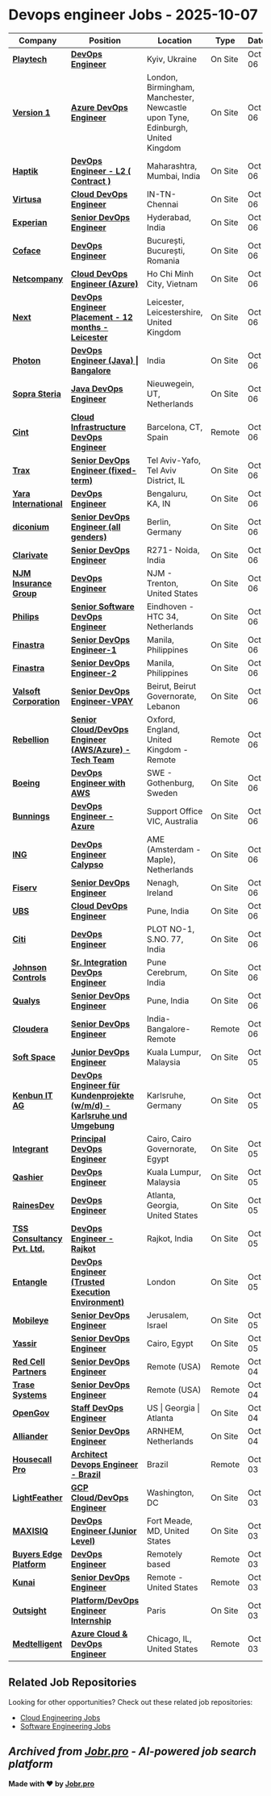 # Devops engineer Jobs - 2025-10-07

| Company | Position | Location | Type | Date |
| ------- | -------- | -------- | ---- | ------ |
| **[Playtech](https://www.playtech.com/)** | **[DevOps Engineer](https://jobr.pro/job/29466591/devops-engineer?utm_source=github&utm_medium=repo&utm_campaign=github-devops-jobs)** | Kyiv, Ukraine | On Site | Oct 06 |
| **[Version 1](https://www.version1.com)** | **[Azure DevOps Engineer](https://jobr.pro/job/29466423/azure-devops-engineer?utm_source=github&utm_medium=repo&utm_campaign=github-devops-jobs)** | London, Birmingham, Manchester, Newcastle upon Tyne, Edinburgh, United Kingdom | On Site | Oct 06 |
| **[Haptik](https://www.haptik.ai/)** | **[DevOps Engineer - L2 ( Contract )](https://jobr.pro/job/29442868/devops-engineer-l2-contract-?utm_source=github&utm_medium=repo&utm_campaign=github-devops-jobs)** | Maharashtra, Mumbai, India | On Site | Oct 06 |
| **[Virtusa](https://www.virtusa.com/)** | **[Cloud DevOps Engineer](https://jobr.pro/job/29439533/cloud-devops-engineer?utm_source=github&utm_medium=repo&utm_campaign=github-devops-jobs)** | IN-TN-Chennai | On Site | Oct 06 |
| **[Experian](https://www.experian.com/)** | **[Senior DevOps Engineer](https://jobr.pro/job/29437766/senior-devops-engineer?utm_source=github&utm_medium=repo&utm_campaign=github-devops-jobs)** | Hyderabad, India | On Site | Oct 06 |
| **[Coface](https://www.coface.com)** | **[DevOps Engineer](https://jobr.pro/job/29437768/devops-engineer?utm_source=github&utm_medium=repo&utm_campaign=github-devops-jobs)** | București, București, Romania | On Site | Oct 06 |
| **[Netcompany](https://www.netcompany.com)** | **[Cloud DevOps Engineer (Azure)](https://jobr.pro/job/29437333/cloud-devops-engineer-azure?utm_source=github&utm_medium=repo&utm_campaign=github-devops-jobs)** | Ho Chi Minh City, Vietnam | On Site | Oct 06 |
| **[Next](https://www.next.co.uk/)** | **[DevOps Engineer Placement - 12 months - Leicester](https://jobr.pro/job/29443514/devops-engineer-placement-12-months-leicester?utm_source=github&utm_medium=repo&utm_campaign=github-devops-jobs)** | Leicester, Leicestershire, United Kingdom | On Site | Oct 06 |
| **[Photon](https://www.photon.com/)** | **[DevOps Engineer (Java) \| Bangalore](https://jobr.pro/job/29441471/devops-engineer-java-bangalore?utm_source=github&utm_medium=repo&utm_campaign=github-devops-jobs)** | India | On Site | Oct 06 |
| **[Sopra Steria](https://www.soprasteria.com)** | **[Java DevOps Engineer](https://jobr.pro/job/29422219/java-devops-engineer?utm_source=github&utm_medium=repo&utm_campaign=github-devops-jobs)** | Nieuwegein, UT, Netherlands | On Site | Oct 06 |
| **[Cint](https://www.cint.com)** | **[Cloud Infrastructure DevOps Engineer](https://jobr.pro/job/29421647/cloud-infrastructure-devops-engineer?utm_source=github&utm_medium=repo&utm_campaign=github-devops-jobs)** | Barcelona, CT, Spain | Remote | Oct 06 |
| **[Trax](https://www.traxretail.com/)** | **[Senior DevOps Engineer (fixed-term)](https://jobr.pro/job/29445167/senior-devops-engineer-fixed-term?utm_source=github&utm_medium=repo&utm_campaign=github-devops-jobs)** | Tel Aviv-Yafo, Tel Aviv District, IL | On Site | Oct 06 |
| **[Yara International](https://www.yara.com/)** | **[DevOps Engineer](https://jobr.pro/job/29421845/devops-engineer?utm_source=github&utm_medium=repo&utm_campaign=github-devops-jobs)** | Bengaluru, KA, IN | On Site | Oct 06 |
| **[diconium](https://diconium.com/)** | **[Senior DevOps Engineer (all genders)](https://jobr.pro/job/29458476/senior-devops-engineer-all-genders?utm_source=github&utm_medium=repo&utm_campaign=github-devops-jobs)** | Berlin, Germany | On Site | Oct 06 |
| **[Clarivate](https://www.clarivate.com/)** | **[Senior DevOps Engineer](https://jobr.pro/job/29454865/senior-devops-engineer?utm_source=github&utm_medium=repo&utm_campaign=github-devops-jobs)** | R271- Noida, India | On Site | Oct 06 |
| **[NJM Insurance Group](https://www.njm.com/)** | **[DevOps Engineer](https://jobr.pro/job/29462027/devops-engineer?utm_source=github&utm_medium=repo&utm_campaign=github-devops-jobs)** | NJM - Trenton, United States | On Site | Oct 06 |
| **[Philips](https://www.philips.com/)** | **[Senior Software DevOps Engineer](https://jobr.pro/job/29426102/senior-software-devops-engineer?utm_source=github&utm_medium=repo&utm_campaign=github-devops-jobs)** | Eindhoven - HTC 34, Netherlands | On Site | Oct 06 |
| **[Finastra](https://www.finastra.com/)** | **[Senior DevOps Engineer-1](https://jobr.pro/job/29426720/senior-devops-engineer-1?utm_source=github&utm_medium=repo&utm_campaign=github-devops-jobs)** | Manila, Philippines | On Site | Oct 06 |
| **[Finastra](https://www.finastra.com/)** | **[Senior DevOps Engineer-2](https://jobr.pro/job/29426721/senior-devops-engineer-2?utm_source=github&utm_medium=repo&utm_campaign=github-devops-jobs)** | Manila, Philippines | On Site | Oct 06 |
| **[Valsoft Corporation](https://www.valsoftcorp.com/)** | **[Senior DevOps Engineer-VPAY](https://jobr.pro/job/29427515/senior-devops-engineer-vpay?utm_source=github&utm_medium=repo&utm_campaign=github-devops-jobs)** | Beirut, Beirut Governorate, Lebanon | On Site | Oct 06 |
| **[Rebellion](https://rebellion.com/)** | **[Senior Cloud/DevOps Engineer (AWS/Azure) - Tech Team](https://jobr.pro/job/29434144/senior-clouddevops-engineer-awsazure-tech-team?utm_source=github&utm_medium=repo&utm_campaign=github-devops-jobs)** | Oxford, England, United Kingdom - Remote | Remote | Oct 06 |
| **[Boeing](https://www.boeing.com/)** | **[DevOps Engineer with AWS](https://jobr.pro/job/29435693/devops-engineer-with-aws?utm_source=github&utm_medium=repo&utm_campaign=github-devops-jobs)** | SWE - Gothenburg, Sweden | On Site | Oct 06 |
| **[Bunnings](https://www.bunnings.com.au/)** | **[DevOps Engineer - Azure](https://jobr.pro/job/29441528/devops-engineer-azure?utm_source=github&utm_medium=repo&utm_campaign=github-devops-jobs)** | Support Office VIC, Australia | On Site | Oct 06 |
| **[ING](https://www.ing.com/)** | **[DevOps Engineer Calypso](https://jobr.pro/job/29465366/devops-engineer-calypso?utm_source=github&utm_medium=repo&utm_campaign=github-devops-jobs)** | AME (Amsterdam - Maple), Netherlands | On Site | Oct 06 |
| **[Fiserv](https://www.fiserv.com/)** | **[Senior DevOps Engineer](https://jobr.pro/job/29453663/senior-devops-engineer?utm_source=github&utm_medium=repo&utm_campaign=github-devops-jobs)** | Nenagh, Ireland | On Site | Oct 06 |
| **[UBS](https://www.ubs.com/)** | **[Cloud DevOps Engineer](https://jobr.pro/job/29439923/cloud-devops-engineer?utm_source=github&utm_medium=repo&utm_campaign=github-devops-jobs)** | Pune, India | On Site | Oct 06 |
| **[Citi](https://www.citigroup.com/)** | **[DevOps Engineer](https://jobr.pro/job/29461987/devops-engineer?utm_source=github&utm_medium=repo&utm_campaign=github-devops-jobs)** | PLOT NO-1, S.NO. 77, India | On Site | Oct 06 |
| **[Johnson Controls](https://www.johnsoncontrols.com/)** | **[Sr. Integration DevOps Engineer](https://jobr.pro/job/29460551/sr-integration-devops-engineer?utm_source=github&utm_medium=repo&utm_campaign=github-devops-jobs)** | Pune Cerebrum, India | On Site | Oct 06 |
| **[Qualys](https://www.qualys.com/)** | **[Senior DevOps Engineer](https://jobr.pro/job/29465887/senior-devops-engineer?utm_source=github&utm_medium=repo&utm_campaign=github-devops-jobs)** | Pune, India | On Site | Oct 06 |
| **[Cloudera](https://www.cloudera.com/)** | **[Senior DevOps Engineer](https://jobr.pro/job/29466098/senior-devops-engineer?utm_source=github&utm_medium=repo&utm_campaign=github-devops-jobs)** | India-Bangalore-Remote | Remote | Oct 06 |
| **[Soft Space](https://www.softspace.com.my/)** | **[Junior DevOps Engineer](https://jobr.pro/job/29453033/junior-devops-engineer?utm_source=github&utm_medium=repo&utm_campaign=github-devops-jobs)** | Kuala Lumpur, Malaysia | On Site | Oct 05 |
| **[Kenbun IT AG](https://kenbun.de)** | **[DevOps Engineer für Kundenprojekte (w/m/d) - Karlsruhe und Umgebung](https://jobr.pro/job/29436791/devops-engineer-fur-kundenprojekte-wmd-karlsruhe-und-umgebung?utm_source=github&utm_medium=repo&utm_campaign=github-devops-jobs)** | Karlsruhe, Germany | On Site | Oct 05 |
| **[Integrant](https://integrant.com/)** | **[Principal DevOps Engineer](https://jobr.pro/job/29436693/principal-devops-engineer?utm_source=github&utm_medium=repo&utm_campaign=github-devops-jobs)** | Cairo, Cairo Governorate, Egypt | On Site | Oct 05 |
| **[Qashier](https://qashier.com/)** | **[DevOps Engineer](https://jobr.pro/job/29435614/devops-engineer?utm_source=github&utm_medium=repo&utm_campaign=github-devops-jobs)** | Kuala Lumpur, Malaysia | On Site | Oct 05 |
| **[RainesDev](https://www.rainesdev.com)** | **[DevOps Engineer](https://jobr.pro/job/29431526/devops-engineer?utm_source=github&utm_medium=repo&utm_campaign=github-devops-jobs)** | Atlanta, Georgia, United States | On Site | Oct 05 |
| **[TSS Consultancy Pvt. Ltd.](https://www.trackwizz.com/)** | **[DevOps Engineer - Rajkot](https://jobr.pro/job/29423487/devops-engineer-rajkot?utm_source=github&utm_medium=repo&utm_campaign=github-devops-jobs)** | Rajkot, India | On Site | Oct 05 |
| **[Entangle](https://www.entangle.fi/)** | **[DevOps Engineer (Trusted Execution Environment)](https://jobr.pro/job/29418099/devops-engineer-trusted-execution-environment?utm_source=github&utm_medium=repo&utm_campaign=github-devops-jobs)** | London | On Site | Oct 05 |
| **[Mobileye](https://www.mobileye.com/)** | **[Senior DevOps Engineer](https://jobr.pro/job/29421249/senior-devops-engineer?utm_source=github&utm_medium=repo&utm_campaign=github-devops-jobs)** | Jerusalem, Israel | On Site | Oct 05 |
| **[Yassir](https://yassir.com)** | **[Senior DevOps Engineer](https://jobr.pro/job/29416294/senior-devops-engineer?utm_source=github&utm_medium=repo&utm_campaign=github-devops-jobs)** | Cairo, Egypt | On Site | Oct 05 |
| **[Red Cell Partners](https://www.redcellpartners.com/)** | **[Senior DevOps Engineer](https://jobr.pro/job/29417860/senior-devops-engineer?utm_source=github&utm_medium=repo&utm_campaign=github-devops-jobs)** | Remote (USA) | Remote | Oct 04 |
| **[Trase Systems](https://www.trasesystems.com/)** | **[Senior DevOps Engineer](https://jobr.pro/job/29419628/senior-devops-engineer?utm_source=github&utm_medium=repo&utm_campaign=github-devops-jobs)** | Remote (USA) | Remote | Oct 04 |
| **[OpenGov](https://opengov.com/)** | **[Staff DevOps Engineer](https://jobr.pro/job/29359691/staff-devops-engineer?utm_source=github&utm_medium=repo&utm_campaign=github-devops-jobs)** | US \| Georgia \| Atlanta | On Site | Oct 04 |
| **[Alliander](https://www.werkenbij.alliander.com/)** | **[Senior DevOps Engineer](https://jobr.pro/job/29406122/senior-devops-engineer?utm_source=github&utm_medium=repo&utm_campaign=github-devops-jobs)** | ARNHEM, Netherlands | On Site | Oct 04 |
| **[Housecall Pro](https://www.housecallpro.com/)** | **[Architect Devops Engineer - Brazil](https://jobr.pro/job/29364079/architect-devops-engineer-brazil?utm_source=github&utm_medium=repo&utm_campaign=github-devops-jobs)** | Brazil | Remote | Oct 03 |
| **[LightFeather](https://lightfeather.io/)** | **[GCP Cloud/DevOps Engineer](https://jobr.pro/job/29363605/gcp-clouddevops-engineer?utm_source=github&utm_medium=repo&utm_campaign=github-devops-jobs)** | Washington, DC | On Site | Oct 03 |
| **[MAXISIQ](https://www.maxisiq.com/)** | **[DevOps Engineer (Junior Level)](https://jobr.pro/job/29368804/devops-engineer-junior-level?utm_source=github&utm_medium=repo&utm_campaign=github-devops-jobs)** | Fort Meade, MD, United States | On Site | Oct 03 |
| **[Buyers Edge Platform](https://buyersedgeplatform.com/)** | **[DevOps Engineer](https://jobr.pro/job/29362643/devops-engineer?utm_source=github&utm_medium=repo&utm_campaign=github-devops-jobs)** | Remotely based | Remote | Oct 03 |
| **[Kunai](https://www.kunaico.com/)** | **[Senior DevOps Engineer](https://jobr.pro/job/29354523/senior-devops-engineer?utm_source=github&utm_medium=repo&utm_campaign=github-devops-jobs)** | Remote - United States | Remote | Oct 03 |
| **[Outsight](https://www.outsight.ai/)** | **[Platform/DevOps Engineer Internship](https://jobr.pro/job/29357653/platformdevops-engineer-internship?utm_source=github&utm_medium=repo&utm_campaign=github-devops-jobs)** | Paris | On Site | Oct 03 |
| **[Medtelligent](https://www.medtelligent.com/)** | **[Azure Cloud & DevOps Engineer](https://jobr.pro/job/29349575/azure-cloud-devops-engineer?utm_source=github&utm_medium=repo&utm_campaign=github-devops-jobs)** | Chicago, IL, United States | Remote | Oct 03 |

## Related Job Repositories

Looking for other opportunities? Check out these related job repositories:

- [Cloud Engineering Jobs](https://github.com/jobs-jobr-pro/Cloud-Engineering-Jobs)
- [Software Engineering Jobs](https://github.com/jobs-jobr-pro/Software-Engineering-Jobs)



*Archived from [Jobr.pro](https://jobr.pro?utm_source=github&utm_medium=repo&utm_campaign=github-devops-jobs) - AI-powered job search platform*
---

**Made with ❤️ by [Jobr.pro](https://jobr.pro?utm_source=github&utm_medium=repo&utm_campaign=github-devops-jobs)**